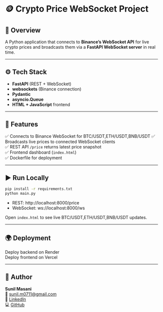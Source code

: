 # 🪙 Crypto Price WebSocket Project

## 📌 Overview
A Python application that connects to **Binance’s WebSocket API** for live crypto prices and broadcasts them via a **FastAPI WebSocket server** in real time.

---

## ⚙️ Tech Stack
- **FastAPI** (REST + WebSocket)
- **websockets** (Binance connection)
- **Pydantic**
- **asyncio.Queue**
- **HTML + JavaScript** frontend

---

## 🚀 Features
✅ Connects to Binance WebSocket for BTC/USDT,ETH/USDT,BNB/USDT
✅ Broadcasts live prices to connected WebSocket clients  
✅ REST API `/price` returns latest price snapshot  
✅ Frontend dashboard (`index.html`)  
✅ Dockerfile for deployment  

---

## ▶️ Run Locally
```bash
pip install -r requirements.txt
python main.py
```

- REST: http://localhost:8000/price  
- WebSocket: ws://localhost:8000/ws

Open `index.html` to see live BTC/USDT,ETH/USDT,BNB/USDT updates.

---

## 🌍 Deployment
Deploy backend on Render  
Deploy frontend on Vercel

---

## 👤 Author
**Sunil Masani**  
📧 sunil.m0711@gmail.com  
💼 [LinkedIn](https://www.linkedin.com/in/masani-sunil-kumar-84162426a?utm_source=share&utm_campaign=share_via&utm_content=profile&utm_medium=android_app)  
💻 [GitHub](https://github.com/masanisunil)
